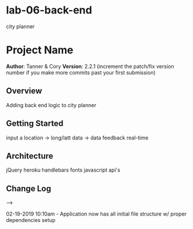# lab-06-back-end
city planner
# Project Name

**Author**: Tanner & Cory
**Version**: 2.2.1 (increment the patch/fix version number if you make more commits past your first submission)

## Overview
Adding back end logic to city planner
## Getting Started
input a location -> long/latt data -> data feedback real-time

## Architecture
jQuery
heroku
handlebars
fonts
javascript
api's

## Change Log
<!-- Use this area to document the iterative changes made to your application as each feature is successfully implemented. Use time stamps. Here's an examples:

01-01-2019 4:59pm - Application now has a fully-functional express server, with a GET route for the location resource.

## Credits and Collaborations
<!-- Give credit (and a link) to other people or resources that helped you build this application. -->
-->


02-19-2019 10:10am - Application now has all initial file structure w/ proper dependencies setup
